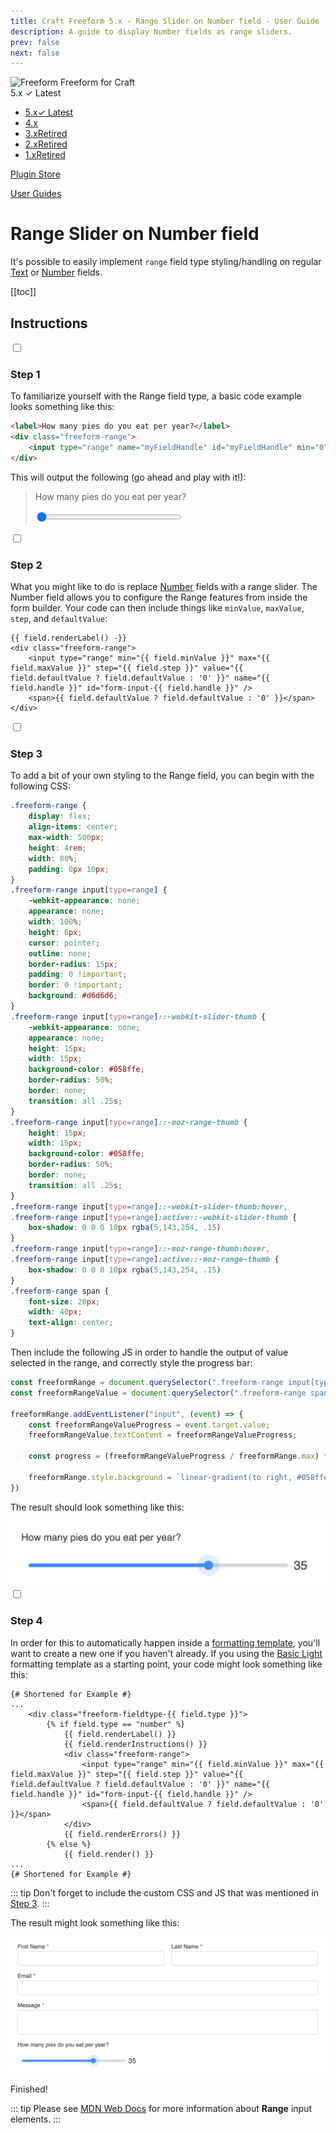 ```yaml
---
title: Craft Freeform 5.x - Range Slider on Number field - User Guide
description: A guide to display Number fields as range sliders.
prev: false
next: false
---
```


<meta property="og:image" content="https://docs.solspace.com/extras/social/craft/freeform/freeform.png" />

<div id="pr-heading">
    <img src="https://docs.solspace.com/extras/icons/products/freeform-icon.png" alt="Freeform" class="pr-image">
    <span class="pr-name">Freeform</span>
    <span class="pr-category">for Craft</span>
    <div class="pr-v-wrapper">
        <div class="pr-v">
            <span class="pr-v-v">5.x</span>
            <span class="pr-v-type pr-latest">✓ Latest</span>
            <span class="pr-v-arrow arrow down"></span>
        </div>
        <ul class="pr-v-list">
            <li><a href="/craft/freeform/v5/">5.x<span class="pr-v-type pr-latest">✓ Latest</span></a></li>
            <li><a href="/craft/freeform/v4/">4.x</a></li>
            <li><a href="/craft/freeform/v3/">3.x<span class="pr-v-type pr-retired">Retired</span></a></li>
            <li><a href="/craft/freeform/v2/">2.x<span class="pr-v-type pr-retired">Retired</span></a></li>
            <li><a href="/craft/freeform/v1/">1.x<span class="pr-v-type pr-retired">Retired</span></a></li>
        </ul>
    </div>
    <div class="pr-buy">
        <a href="https://plugins.craftcms.com/freeform" class="button button-blue"><span class="external-url">Plugin Store</span></a>
    </div>
</div>

<span class="page-section"><a href="/craft/freeform/v5/guides/">User Guides</a></span>

# Range Slider on Number field

It's possible to easily implement `range` field type styling/handling on regular [Text](../forms/fields/#text) or [Number](../forms/fields/#number) fields.


[[toc]]


## Instructions

<div class="step">
<label for="step1"><input type="checkbox" class="step-check" id="step1">

### Step 1

</label>

To familiarize yourself with the Range field type, a basic code example looks something like this:

``` html
<label>How many pies do you eat per year?</label>
<div class="freeform-range">
    <input type="range" name="myFieldHandle" id="myFieldHandle" min="0" max="100" step="5" value="0" /> 
</div>
```

This will output the following (go ahead and play with it!):

><p>How many pies do you eat per year?</p>
><div class="freeform-range">
>    <input type="range" name="myFieldHandle" id="myFieldHandle" min="0" max="100" step="5" value="0" style="width: 50% !important;" /> 
></div>

</div>

<div class="step">
<label for="step2"><input type="checkbox" class="step-check" id="step2">

### Step 2

</label>

What you might like to do is replace [Number](../forms/fields/#number) fields with a range slider. The Number field allows you to configure the Range features from inside the form builder. Your code can then include things like `minValue`, `maxValue`, `step`, and `defaultValue`:

``` twig
{{ field.renderLabel() -}}
<div class="freeform-range">
    <input type="range" min="{{ field.minValue }}" max="{{ field.maxValue }}" step="{{ field.step }}" value="{{ field.defaultValue ? field.defaultValue : '0' }}" name="{{ field.handle }}" id="form-input-{{ field.handle }}" /> 
    <span>{{ field.defaultValue ? field.defaultValue : '0' }}</span>
</div>
```

</div>

<div class="step">
<label for="step3"><input type="checkbox" class="step-check" id="step3">

### Step 3

</label>

To add a bit of your own styling to the Range field, you can begin with the following CSS:

``` css
.freeform-range {
    display: flex;
    align-items: center;
    max-width: 500px;
    height: 4rem;
    width: 80%;
    padding: 0px 10px;
}
.freeform-range input[type=range] {
    -webkit-appearance: none;
    appearance: none; 
    width: 100%;
    height: 6px;
    cursor: pointer;
    outline: none;
    border-radius: 15px;
    padding: 0 !important;
    border: 0 !important;
    background: #d6d6d6;
}
.freeform-range input[type=range]::-webkit-slider-thumb {
    -webkit-appearance: none;
    appearance: none; 
    height: 15px;
    width: 15px;
    background-color: #058ffe;
    border-radius: 50%;
    border: none;
    transition: all .25s;
}
.freeform-range input[type=range]::-moz-range-thumb {
    height: 15px;
    width: 15px;
    background-color: #058ffe;
    border-radius: 50%;
    border: none;
    transition: all .25s;
}
.freeform-range input[type=range]::-webkit-slider-thumb:hover,
.freeform-range input[type=range]:active::-webkit-slider-thumb {
    box-shadow: 0 0 0 10px rgba(5,143,254, .15)
}
.freeform-range input[type=range]::-moz-range-thumb:hover,
.freeform-range input[type=range]:active::-moz-range-thumb {
    box-shadow: 0 0 0 10px rgba(5,143,254, .15)
}
.freeform-range span {
    font-size: 20px;    
    width: 40px;
    text-align: center;
}
```

Then include the following JS in order to handle the output of value selected in the range, and correctly style the progress bar:

``` js
const freeformRange = document.querySelector(".freeform-range input[type=range]")
const freeformRangeValue = document.querySelector(".freeform-range span")

freeformRange.addEventListener("input", (event) => {
    const freeformRangeValueProgress = event.target.value; 
    freeformRangeValue.textContent = freeformRangeValueProgress;
    
    const progress = (freeformRangeValueProgress / freeformRange.max) * 100;
    
    freeformRange.style.background = `linear-gradient(to right, #058ffe ${progress}%, #d6d6d6 ${progress}%)`;
})
```

The result should look something like this:

<img src="../images/guides/range-slider-1.png" alt="Range Slider" width="514" height="auto" />

</div>

<div class="step">
<label for="step4"><input type="checkbox" class="step-check" id="step4">

### Step 4

</label>

In order for this to automatically happen inside a [formatting template](../forms/formatting-templates/), you'll want to create a new one if you haven't already. If you using the [Basic Light](../templates/formatting/basic-light/) formatting template as a starting point, your code might look something like this:

``` twig {4-11}
{# Shortened for Example #}
...
    <div class="freeform-fieldtype-{{ field.type }}">
        {% if field.type == "number" %}
            {{ field.renderLabel() }}
            {{ field.renderInstructions() }}
            <div class="freeform-range">
                <input type="range" min="{{ field.minValue }}" max="{{ field.maxValue }}" step="{{ field.step }}" value="{{ field.defaultValue ? field.defaultValue : '0' }}" name="{{ field.handle }}" id="form-input-{{ field.handle }}" /> 
                <span>{{ field.defaultValue ? field.defaultValue : '0' }}</span>
            </div>
            {{ field.renderErrors() }}
        {% else %}
            {{ field.render() }}
...
{# Shortened for Example #}
```

::: tip
Don't forget to include the custom CSS and JS that was mentioned in [Step 3](#step3).
:::

The result might look something like this:

![Range Slider](../images/guides/range-slider-2.png)

</div>

<div class="step-finished">Finished!</div>

::: tip
Please see [MDN Web Docs](https://developer.mozilla.org/en-US/docs/Web/HTML/Element/input/range) for more information about **Range** input elements.
:::